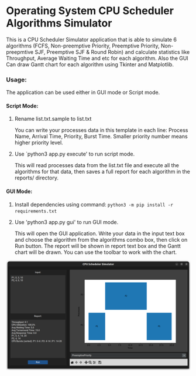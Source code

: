 # Operating System CPU Scheduler Algorithms Simulator
This is a CPU Scheduler Simulator application that is able to
simulate 6 algorithms (FCFS, Non-preemptive Priority, Preemptive Priority, Non-preepmtive SJF, Preemptive SJF & Round Robin) and calculate statistics
like Throughput, Average Waiting Time and etc for each algorithm. Also the GUI Can draw Gantt chart for each algorithm using Tkinter and Matplotlib.

### Usage:

The application can be used either in GUI mode or Script mode.

#### Script Mode:
1) Rename list.txt.sample to list.txt

    You can write your processes data in this template in each line: Process Name, Arrival Time, Priority, Burst Time. Smaller priority number means higher priority level.

2) Use `python3 app.py execute' to run script mode.

    This will read processes data from the list.txt file and execute all the algorithms for that data, then saves a full report for each algorithm in the reports/ directory.

#### GUI Mode:
1) Install dependencies using command: `python3 -m pip install -r requirements.txt`
2) Use 'python3 app.py gui' to run GUI mode.

    This will open the GUI application. Write your data in the input text box and choose the algorithm from the algorithms combo box, then click on Run button. The report will be shown in report text box and the Gantt chart will be drawn. You can use the toolbar to work with the chart.

![GUI](./screenshots/gui.png)
